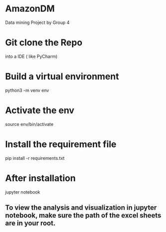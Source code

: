 # AmazonDM
Data mining Project by Group 4

# Git clone the Repo 
into a IDE ( like PyCharm)

# Build a virtual environment 
python3 -m venv env 
# Activate the env 
source env/bin/activate

# Install the requirement file
pip install -r requirements.txt 

# After installation 
jupyter notebook 

## To view the analysis and visualization in jupyter notebook, make sure the path of the excel sheets are in your root.





